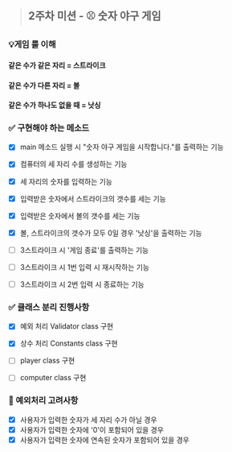 > ## 2주차 미션 - ⚾️ 숫자 야구 게임

### 💡게임 룰 이해
#### 같은 수가 같은 자리 = 스트라이크
#### 같은 수가 다른 자리 = 볼
#### 같은 수가 하나도 없을 때 = 낫싱

### ✅ 구현해야 하는 메소드

- [x] main 메소드 실행 시 "숫자 야구 게임을 시작합니다."를 출력하는 기능
- [x] 컴퓨터의 세 자리 수를 생성하는 기능
- [x] 세 자리의 숫자를 입력하는 기능
- [x] 입력받은 숫자에서 스트라이크의 갯수를 세는 기능
- [x] 입력받은 숫자에서 볼의 갯수를 세는 기능
- [x] 볼, 스트라이크의 갯수가 모두 0일 경우 '낫싱'을 출력하는 기능
- [ ] 3스트라이크 시 '게임 종료'를 출력하는 기능
- [ ] 3스트라이크 시 1번 입력 시 재시작하는 기능
- [ ] 3스트라이크 시 2번 입력 시 종료하는 기능


### ✅ 클래스 분리 진행사항

- [x] 예외 처리 Validator class 구현
- [x] 상수 처리 Constants class 구현
- [ ] player class 구현
- [ ] computer class 구현


### 📌 예외처리 고려사항

- [x] 사용자가 입력한 숫자가 세 자리 수가 아닐 경우
- [x] 사용자가 입력한 숫자에 '0'이 포함되어 있을 경우
- [x] 사용자가 입력한 숫자에 연속된 숫자가 포함되어 있을 경우
